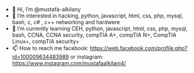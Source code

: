 - 👋 Hi, I’m @mustafa-alkilany
- 👀 I’m interested in hacking, python, javascript, html, css, php, mysql, bash, c, c# , c++ networking and hardwere
- 🌱 I’m currently learning CEH, python, javascript, html, css, php, mysql, bash, CCNA, CCNA security, compTIA A+, compTIA N+, CompTIA Linux+, compTIA security+
- 📫 How to reach me facebook: https://web.facebook.com/profile.php?id=100009634483989
or instagram: https://www.instagram.com/mustafaalkilani4/

<!---
mustafa-alkilany/mustafa-alkilany is a ✨ special ✨ repository because its `README.md` (this file) appears on your GitHub profile.
You can click the Preview link to take a look at your changes.
--->
